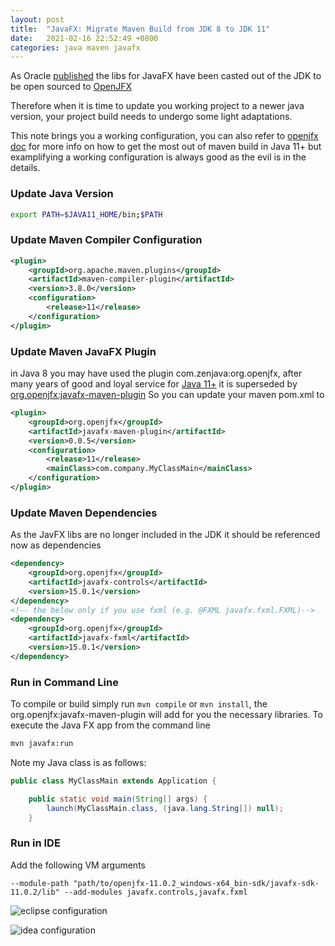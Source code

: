 ```yaml
---
layout: post
title:  "JavaFX: Migrate Maven Build from JDK 8 to JDK 11"
date:   2021-02-16 22:52:49 +0800
categories: java maven javafx
---
```

As Oracle [published][javafx-oracle] the libs for JavaFX have been casted out of the JDK to be open sourced to [OpenJFX][javafx-openjfx]

Therefore when it is time to update you working project to a newer java version, your project build needs to undergo some light adaptations.

This note brings you a working configuration, you can also refer to [openjfx doc][javafx-maven] for more info on how to get the most out of maven build in Java 11+ but examplifying a working configuration is always good as the evil is in the details.
### Update Java Version
```bash
export PATH=$JAVA11_HOME/bin;$PATH
```

### Update Maven Compiler Configuration
```xml
<plugin>
	<groupId>org.apache.maven.plugins</groupId>
	<artifactId>maven-compiler-plugin</artifactId>
	<version>3.8.0</version>
	<configuration>
		<release>11</release>
	</configuration>
</plugin>
```

### Update Maven JavaFX Plugin
in Java 8 you may have used the plugin com.zenjava:org.openjfx, after many years of good and loyal service for [Java 11+][openjdk] it is superseded by [org.openjfx:javafx-maven-plugin][javafx-maven-plugin]
So you can update your maven pom.xml to
```xml
<plugin>
	<groupId>org.openjfx</groupId>
	<artifactId>javafx-maven-plugin</artifactId>
	<version>0.0.5</version>
	<configuration>
		<release>11</release>
		<mainClass>com.company.MyClassMain</mainClass>
	</configuration>
</plugin>
```

### Update Maven Dependencies
As the JavFX libs are no longer included in the JDK it should be referenced now as dependencies
```xml
<dependency>
	<groupId>org.openjfx</groupId>
	<artifactId>javafx-controls</artifactId>
	<version>15.0.1</version>
</dependency>
<!-- the below only if you use fxml (e.g. @FXML javafx.fxml.FXML)-->
<dependency>
	<groupId>org.openjfx</groupId>
	<artifactId>javafx-fxml</artifactId>
	<version>15.0.1</version>
</dependency>
```

### Run in Command Line
To compile or build simply run `mvn compile` or `mvn install`, the org.openjfx:javafx-maven-plugin will add for you the necessary libraries.
To execute the Java FX app from the command line
```bash
mvn javafx:run
```

Note my Java class is as follows:
```java
public class MyClassMain extends Application {

    public static void main(String[] args) {
        launch(MyClassMain.class, (java.lang.String[]) null);
    }
```

### Run in IDE
Add the following VM arguments
```
--module-path "path/to/openjfx-11.0.2_windows-x64_bin-sdk/javafx-sdk-11.0.2/lib" --add-modules javafx.controls,javafx.fxml
```
![eclipse configuration](/assets/images/2021-02-16-javafx-eclipse.png)


![idea configuration](/assets/images/2021-02-16-javafx-idea.png)


[javafx-oracle]: <https://www.oracle.com/fr/java/technologies/javase/javafx-overview.html>
[javafx-openjfx]: <https://openjfx.io/>
[javafx-maven]:   <https://openjfx.io/openjfx-docs/#maven>
[javafx-maven-plugin]: <https://github.com/openjfx/javafx-maven-plugin>
[openjdk]: <https://openjdk.java.net/projects/jdk/11/>
